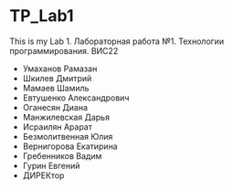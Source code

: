 # TP_Lab1
This is my Lab 1.
Лабораторная работа №1. Технологии программирования.
ВИС22
- Умаханов Рамазан 
- Шкилев Дмитрий
- Мамаев Шамиль
- Евтушенко Александрович 
- Оганесян Диана
- Манжилевская Дарья 
- Исраилян Арарат
- Безмолитвенная Юлия
- Вернигорова Екатирина
- Гребенников Вадим
- Гурин Евгений
- ДИРЕКтор
